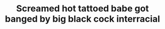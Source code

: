 ---
layout: post
title: Screamed hot tattoed babe got banged by big black cock interracial
duration: '24:43'
view: 295
rate: 2
video: 'https://flashservice.xvideos.com/embedframe/27788931'
category: 
 - black
 - busty
 - stunning
tags: 
 - big-black-cock
priority: 0.9
changefreq: daily
---